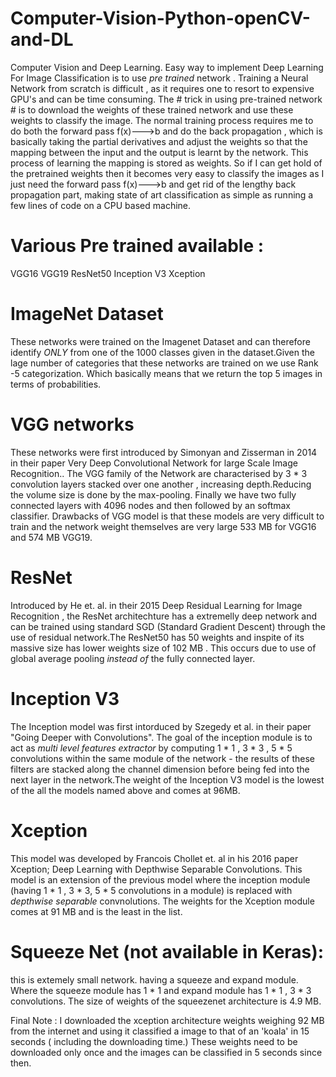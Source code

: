 # Computer-Vision-Python-openCV-and-DL
Computer Vision and Deep Learning.
Easy way to implement Deep Learning For Image Classification is to use _pre trained_ network . Training a Neural Network from scratch is difficult , as it requires one to resort to expensive GPU's and can be time consuming. 
The # trick in using pre-trained network # is to download the weights of these trained network and use these weights to classify the image. 
The normal training process requires me to do both the forward pass f(x)--->b and do the back propagation , which is basically taking the partial derivatives and adjust the weights so that the mapping between the input and the output is learnt by the network. This process of learning the mapping is stored as weights.
So if I can get hold of the pretrained weights then it becomes very easy to classify the images as I just need the forward pass f(x)--->b and get rid of the lengthy back propagation part, making state of art classification as simple as running a few lines of code on a CPU based machine.
# Various Pre trained available :
VGG16
VGG19
ResNet50
Inception V3
Xception

# ImageNet Dataset
These networks were trained on the Imagenet Dataset and can therefore identify _ONLY_ from one of the 1000 classes given in the dataset.Given the lage number of categories that these networks are trained on we use Rank -5 categorization. Which basically means that we return the top 5 images in terms of probabilities.

# VGG networks
These networks were first introduced by Simonyan and Zisserman in 2014 in their paper Very Deep Convolutional Network for large Scale Image Recognition.. The VGG family of the Network are characterised by 3 * 3 convolution layers stacked over one another , increasing depth.Reducing the volume size is done by the max-pooling. Finally we have two fully connected layers with 4096 nodes and then followed by an softmax classifier.
Drawbacks of VGG model is that these models are very difficult to train and the network weight themselves are very large 533 MB for VGG16 and 574 MB VGG19.

# ResNet 
Introduced by He et. al. in their 2015 Deep Residual Learning for Image Recognition , the ResNet architechture has a extremelly deep network and can be trained using standard SGD (Standard Gradient Descent) through the use of residual network.The ResNet50 has 50 weights and inspite of its massive size has lower weights size of 102 MB . This occurs due to use of global average pooling _instead of_ the fully connected layer.

# Inception V3
The Inception model was first intorduced by Szegedy et al. in their paper "Going Deeper with Convolutions". The goal of the inception module is to act as _multi level features extractor_ by computing 1 * 1 , 3 * 3 , 5 * 5 convolutions within the same module of the network - the results of these filters are stacked along the channel dimension before being fed into the next layer in the network.The weight of the Inception V3 model is the lowest of the all the models named above and comes at 96MB.
# Xception 
This model was developed by Francois Chollet et. al in his 2016 paper Xception; Deep Learning with Depthwise Separable Convolutions. This model is an extension of the previous model where the inception module (having 1 * 1 , 3 * 3, 5 * 5 convolutions in a module) is replaced with _depthwise separable_ convnolutions. The weights for the Xception module comes at 91 MB and is the least in the list.

# Squeeze Net (not available in Keras):
this is extemely small network. having a squeeze and expand module. Where the squeeze module has 1 * 1 and expand module has 1 * 1 , 3 * 3 convolutions. The size of weights of the squeezenet architecture is 4.9 MB.

Final Note : I downloaded the xception architecture weights weighing 92 MB from the internet and using it classified a image to that of an 'koala' in 15 seconds ( including the downloading time.) These weights need to be downloaded only once and the images can be classified in 5 seconds since then.








